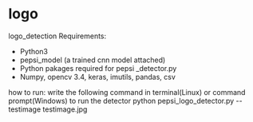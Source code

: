 # logo
logo_detection
Requirements:
- Python3
- pepsi_model (a trained cnn model attached)
- Python pakages required for pepsi _detector.py
- Numpy, opencv 3.4, keras, imutils, pandas, csv

how to run:
write the following command in terminal(Linux) or command prompt(Windows) to run the detector
python pepsi_logo_detector.py --testimage testimage.jpg
